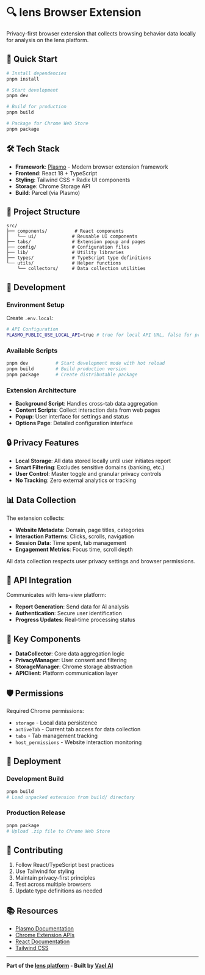 # 🔍 lens Browser Extension

Privacy-first browser extension that collects browsing behavior data locally for analysis on the lens platform.

## 🚀 Quick Start

```bash
# Install dependencies
pnpm install

# Start development
pnpm dev

# Build for production
pnpm build

# Package for Chrome Web Store
pnpm package
```

## 🛠️ Tech Stack

- **Framework**: [Plasmo](https://docs.plasmo.com/) - Modern browser extension framework
- **Frontend**: React 18 + TypeScript
- **Styling**: Tailwind CSS + Radix UI components
- **Storage**: Chrome Storage API
- **Build**: Parcel (via Plasmo)

## 📁 Project Structure

```
src/
├── components/          # React components
│   └── ui/             # Reusable UI components
├── tabs/               # Extension popup and pages
├── config/             # Configuration files
├── lib/                # Utility libraries
├── types/              # TypeScript type definitions
└── utils/              # Helper functions
    └── collectors/     # Data collection utilities
```

## 🔧 Development

### Environment Setup

Create `.env.local`:

```bash
# API Configuration
PLASMO_PUBLIC_USE_LOCAL_API=true # true for local API URL, false for production API URL (lens.vael.ai)
```

### Available Scripts

```bash
pnpm dev          # Start development mode with hot reload
pnpm build        # Build production version
pnpm package      # Create distributable package
```

### Extension Architecture

- **Background Script**: Handles cross-tab data aggregation
- **Content Scripts**: Collect interaction data from web pages
- **Popup**: User interface for settings and status
- **Options Page**: Detailed configuration interface

## 🔒 Privacy Features

- **Local Storage**: All data stored locally until user initiates report
- **Smart Filtering**: Excludes sensitive domains (banking, etc.)
- **User Control**: Master toggle and granular privacy controls
- **No Tracking**: Zero external analytics or tracking

## 📊 Data Collection

The extension collects:

- **Website Metadata**: Domain, page titles, categories
- **Interaction Patterns**: Clicks, scrolls, navigation
- **Session Data**: Time spent, tab management
- **Engagement Metrics**: Focus time, scroll depth

All data collection respects user privacy settings and browser permissions.

## 🔗 API Integration

Communicates with lens-view platform:

- **Report Generation**: Send data for AI analysis
- **Authentication**: Secure user identification
- **Progress Updates**: Real-time processing status

## 🧩 Key Components

- **DataCollector**: Core data aggregation logic
- **PrivacyManager**: User consent and filtering
- **StorageManager**: Chrome storage abstraction
- **APIClient**: Platform communication layer

## 🛡️ Permissions

Required Chrome permissions:

- `storage` - Local data persistence
- `activeTab` - Current tab access for data collection
- `tabs` - Tab management tracking
- `host_permissions` - Website interaction monitoring

## 🚀 Deployment

### Development Build

```bash
pnpm build
# Load unpacked extension from build/ directory
```

### Production Release

```bash
pnpm package
# Upload .zip file to Chrome Web Store
```

## 🤝 Contributing

1. Follow React/TypeScript best practices
2. Use Tailwind for styling
3. Maintain privacy-first principles
4. Test across multiple browsers
5. Update type definitions as needed

## 📚 Resources

- [Plasmo Documentation](https://docs.plasmo.com/)
- [Chrome Extension APIs](https://developer.chrome.com/docs/extensions/)
- [React Documentation](https://react.dev/)
- [Tailwind CSS](https://tailwindcss.com/)

---

**Part of the [lens platform](../README.md) - Built by [Vael AI](https://vael.ai)**
